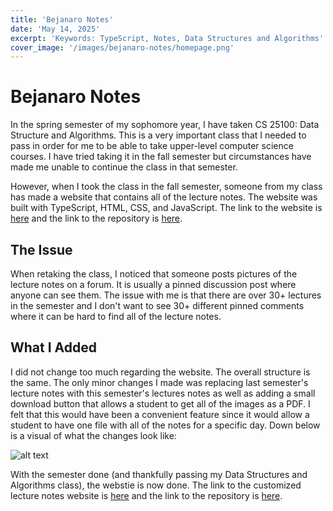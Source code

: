 ```yaml
---
title: 'Bejanaro Notes'
date: 'May 14, 2025'
excerpt: 'Keywords: TypeScript, Notes, Data Structures and Algorithms'
cover_image: '/images/bejanaro-notes/homepage.png'
---
```


# Bejanaro Notes

In the spring semester of my sophomore year, I have taken CS 25100: Data Structure and Algorithms.  This is a very important class that I needed to pass in order for me to be able to take upper-level computer science courses.  I have tried taking it in the fall semester but circumstances have made me unable to continue the class in that semester.

However, when I took the class in the fall semester, someone from my class has made a website that contains all of the lecture notes.  The website was built with TypeScript, HTML, CSS, and JavaScript.  The link to the website is <a href = "https://bejaranonotes.github.io/cs251/"> here</a> and the link to the repository is <a href = "https://github.com/BejaranoNotes/cs251"> here</a>.

## The Issue

When retaking the class, I noticed that someone posts pictures of the lecture notes on a forum.  It is usually a pinned discussion post where anyone can see them.  The issue with me is that there are over 30+ lectures in the semester and I don't want to see 30+ different pinned comments where it can be hard to find all of the lecture notes.

## What I Added

I did not change too much regarding the website.  The overall structure is the same.  The only minor changes I made was replacing last semester's lecture notes with this semester's lectures notes as well as adding a small download button that allows a student to get all of the images as a PDF.  I felt that this would have been a convenient feature since it would allow a student to have one file with all of the notes for a specific day.  Down below is a visual of what the changes look like:

![alt text](/images/bejanaro-notes/notes.png)

With the semester done (and thankfully passing my Data Structures and Algorithms class), the webstie is now done.  The link to the customized lecture notes website is <a href = "https://lofitea.github.io/BejanaroNotes/"> here</a> and the link to the repository is <a href = "https://github.com/LofiTea/BejanaroNotes"> here</a>.